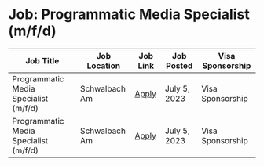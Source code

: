 # Job: Programmatic Media Specialist (m/f/d)

| Job Title | Job Location | Job Link | Job Posted | Visa Sponsorship |
| --- | --- | --- | --- | --- |
| Programmatic Media Specialist (m/f/d) | Schwalbach Am | [Apply](https://www.pgcareers.com/global/en/job/R000076086/Programmatic-Media-Specialist-m-f-d) | July 5, 2023 | Visa Sponsorship |
| Programmatic Media Specialist (m/f/d) | Schwalbach Am | [Apply](https://www.pgcareers.com/global/en/job/R000076086/Programmatic-Media-Specialist-m-f-d) | July 5, 2023 | Visa Sponsorship |
